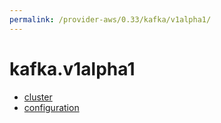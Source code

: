 ```yaml
---
permalink: /provider-aws/0.33/kafka/v1alpha1/
---
```


# kafka.v1alpha1



* [cluster](cluster.md)
* [configuration](configuration.md)